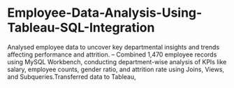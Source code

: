 # Employee-Data-Analysis-Using-Tableau-SQL-Integration
Analysed employee data to uncover key departmental insights and trends affecting performance and attrition. – Combined 1,470 employee records using MySQL Workbench, conducting department-wise analysis of KPIs like salary, employee counts, gender ratio, and attrition rate using Joins, Views, and Subqueries.Transferred data to Tableau, 
